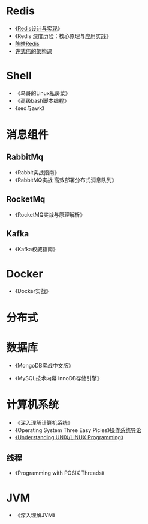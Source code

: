 # Redis

* 《[Redis设计与实现](https://blog.csdn.net/cpongo3/article/details/89031334)》
* 《Redis 深度历险：核心原理与应用实践》
* [陈皓Redis](https://time.geekbang.org/column/article/6282)
* [许式伟的架构课](https://time.geekbang.org/column/article/132656)



# Shell

* 《鸟哥的Linux私房菜》
* 《高级bash脚本编程》
* 《sed与awk》



# 消息组件

## RabbitMq

* 《Rabbit实战指南》
* 《RabbitMQ实战  高效部署分布式消息队列》

## RocketMq

* 《RocketMQ实战与原理解析》

## Kafka

* 《Kafka权威指南》



# Docker

* 《Docker实战》

# 分布式

# 数据库

* 《MongoDB实战中文版》

* 《MySQL技术内幕  InnoDB存储引擎》

# 计算机系统

* 《深入理解计算机系统》
* 《Operating System Three Easy Picies》[操作系统导论](http://pages.cs.wisc.edu/~remzi/OSTEP/ )
* [《Understanding UNIX/LINUX Programming》](https://www.cnblogs.com/rocedu/p/6016880.html)

## 线程

* 《Programming  with  POSIX Threads》

# JVM

* 《深入理解JVM》